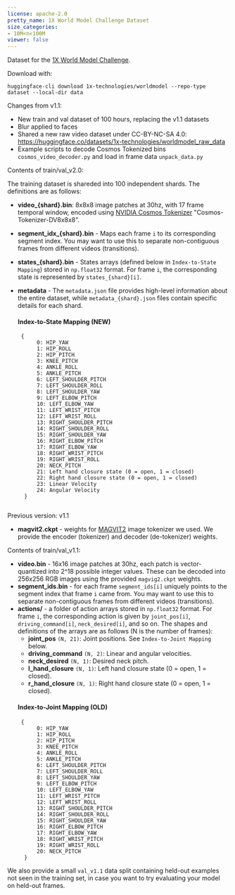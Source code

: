 ```yaml
---
license: apache-2.0
pretty_name: 1X World Model Challenge Dataset
size_categories:
- 10M<n<100M
viewer: false
---
```

Dataset for the [1X World Model Challenge](https://github.com/1x-technologies/1xgpt).

Download with:
```
huggingface-cli download 1x-technologies/worldmodel --repo-type dataset --local-dir data
```

Changes from v1.1:
- New train and val dataset of 100 hours, replacing the v1.1 datasets
- Blur applied to faces
- Shared a new raw video dataset under CC-BY-NC-SA 4.0: https://huggingface.co/datasets/1x-technologies/worldmodel_raw_data
- Example scripts to decode Cosmos Tokenized bins `cosmos_video_decoder.py` and load in frame data `unpack_data.py`

Contents of train/val_v2.0:

The training dataset is shareded into 100 independent shards. The definitions are as follows:

- **video_{shard}.bin**: 8x8x8 image patches at 30hz, with 17 frame temporal window, encoded using [NVIDIA Cosmos Tokenizer](https://github.com/NVIDIA/Cosmos-Tokenizer) "Cosmos-Tokenizer-DV8x8x8".
- **segment_idx_{shard}.bin** - Maps each frame `i` to its corresponding segment index. You may want to use this to separate non-contiguous frames from different videos (transitions).
- **states_{shard}.bin** - States arrays (defined below in `Index-to-State Mapping`) stored in `np.float32` format. For frame `i`, the corresponding state is represented by `states_{shard}[i]`.
- **metadata** - The `metadata.json` file provides high-level information about the entire dataset, while `metadata_{shard}.json` files contain specific details for each shard. 

  #### Index-to-State Mapping (NEW)
  ```
   {
        0: HIP_YAW
        1: HIP_ROLL
        2: HIP_PITCH
        3: KNEE_PITCH
        4: ANKLE_ROLL
        5: ANKLE_PITCH
        6: LEFT_SHOULDER_PITCH
        7: LEFT_SHOULDER_ROLL
        8: LEFT_SHOULDER_YAW
        9: LEFT_ELBOW_PITCH
        10: LEFT_ELBOW_YAW
        11: LEFT_WRIST_PITCH
        12: LEFT_WRIST_ROLL
        13: RIGHT_SHOULDER_PITCH
        14: RIGHT_SHOULDER_ROLL
        15: RIGHT_SHOULDER_YAW
        16: RIGHT_ELBOW_PITCH
        17: RIGHT_ELBOW_YAW
        18: RIGHT_WRIST_PITCH
        19: RIGHT_WRIST_ROLL
        20: NECK_PITCH
        21: Left hand closure state (0 = open, 1 = closed)
        22: Right hand closure state (0 = open, 1 = closed)
        23: Linear Velocity
        24: Angular Velocity
    }


Previous version: v1.1

- **magvit2.ckpt** - weights for [MAGVIT2](https://github.com/TencentARC/Open-MAGVIT2) image tokenizer we used. We provide the encoder (tokenizer) and decoder (de-tokenizer) weights.

Contents of train/val_v1.1:
- **video.bin** - 16x16 image patches at 30hz, each patch is vector-quantized into 2^18 possible integer values. These can be decoded into 256x256 RGB images using the provided `magvig2.ckpt` weights.
- **segment_ids.bin** - for each frame `segment_ids[i]` uniquely points to the segment index that frame `i` came from. You may want to use this to separate non-contiguous frames from different videos (transitions).
- **actions/** - a folder of action arrays stored in `np.float32` format. For frame `i`, the corresponding action is given by `joint_pos[i]`, `driving_command[i]`, `neck_desired[i]`, and so on. The shapes and definitions of the arrays are as follows (N is the number of frames):
  - **joint_pos** `(N, 21)`: Joint positions. See `Index-to-Joint Mapping` below.  
  - **driving_command** `(N, 2)`: Linear and angular velocities.
  - **neck_desired** `(N, 1)`: Desired neck pitch.
  - **l_hand_closure** `(N, 1)`: Left hand closure state (0 = open, 1 = closed).
  - **r_hand_closure** `(N, 1)`: Right hand closure state (0 = open, 1 = closed).
  #### Index-to-Joint Mapping (OLD)
  ```
   {
        0: HIP_YAW
        1: HIP_ROLL
        2: HIP_PITCH
        3: KNEE_PITCH
        4: ANKLE_ROLL
        5: ANKLE_PITCH
        6: LEFT_SHOULDER_PITCH
        7: LEFT_SHOULDER_ROLL
        8: LEFT_SHOULDER_YAW
        9: LEFT_ELBOW_PITCH
        10: LEFT_ELBOW_YAW
        11: LEFT_WRIST_PITCH
        12: LEFT_WRIST_ROLL
        13: RIGHT_SHOULDER_PITCH
        14: RIGHT_SHOULDER_ROLL
        15: RIGHT_SHOULDER_YAW
        16: RIGHT_ELBOW_PITCH
        17: RIGHT_ELBOW_YAW
        18: RIGHT_WRIST_PITCH
        19: RIGHT_WRIST_ROLL
        20: NECK_PITCH
    }
  
  ```

  

We also provide a small `val_v1.1` data split containing held-out examples not seen in the training set, in case you want to try evaluating your model on held-out frames.